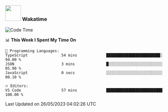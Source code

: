 ### <img src="https://media.giphy.com/media/VgCDAzcKvsR6OM0uWg/giphy.gif" width="50"> Wakatime

  <!--START_SECTION:waka-->
![Code Time](http://img.shields.io/badge/Code%20Time-1%2C411%20hrs%2052%20mins-blue)

📊 **This Week I Spent My Time On** 

```text
💬 Programming Languages: 
TypeScript               54 mins             ████████████████████████░   94.00 % 
JSON                     3 mins              █░░░░░░░░░░░░░░░░░░░░░░░░   05.90 % 
JavaScript               0 secs              ░░░░░░░░░░░░░░░░░░░░░░░░░   00.10 % 

🔥 Editors: 
VS Code                  57 mins             █████████████████████████   100.00 % 
```


 Last Updated on 26/05/2023 04:02:26 UTC
<!--END_SECTION:waka-->
